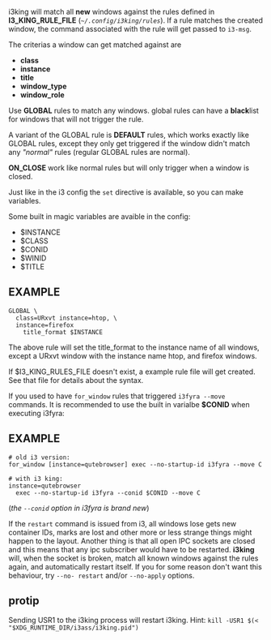 i3king will match all **new** windows against the
rules defined in **I3_KING_RULE_FILE**
(*`~/.config/i3king/rules`*). If a rule matches
the created window, the command associated with
the rule will get passed to `i3-msg`.

The criterias a window can get matched against are  
- **class**
- **instance**
- **title**
- **window_type**
- **window_role**

Use **GLOBAL** rules to match any windows. global
rules can have a **black**list for windows that
will not trigger the rule.

A variant of the GLOBAL rule is **DEFAULT** rules,
which works exactly like GLOBAL rules, except they
only get triggered if the window didn't match any
*"normal"* rules (regular GLOBAL rules are normal).

**ON_CLOSE** work like normal rules but will only
trigger when a window is closed.

Just like in the i3 config the `set` directive is
available, so you can make variables.

Some built in magic variables are avaible in the config:  
  
- $INSTANCE
- $CLASS
- $CONID
- $WINID
- $TITLE

EXAMPLE
-------

``` text
GLOBAL \
  class=URxvt instance=htop, \
  instance=firefox
    title_format $INSTANCE
```
The above rule will set the title_format to the instance
name of all windows, except a URxvt window with the
instance name htop, and firefox windows.

If $I3_KING_RULES_FILE doesn't exist,
a example rule file will get created. See that
file for details about the syntax.

If you used to have `for_window` rules that triggered
`i3fyra --move` commands. It is recommended to use
the built in varialbe **$CONID** when executing i3fyra:  

EXAMPLE
-------
``` text
# old i3 version:
for_window [instance=qutebrowser] exec --no-startup-id i3fyra --move C

# with i3 king:
instance=qutebrowser
  exec --no-startup-id i3fyra --conid $CONID --move C
```

(*the `--conid` option in i3fyra is brand new*)

If the `restart` command is issued from i3, all
windows lose gets new container IDs, marks are
lost and other more or less strange things might
happen to the layout. Another thing is that all
open IPC sockets are closed and this means that
any ipc subscriber would have to be restarted.
**i3king** will, when the socket is broken, match
all known windows against the rules again, and
automatically restart itself. If you for some
reason don't want this behaviour, try `--no-
restart` and/or `--no-apply` options.

protip
------

Sending USR1 to the i3king process will restart
i3king. Hint: `kill -USR1 $(< "$XDG_RUNTIME_DIR/i3ass/i3king.pid")`
